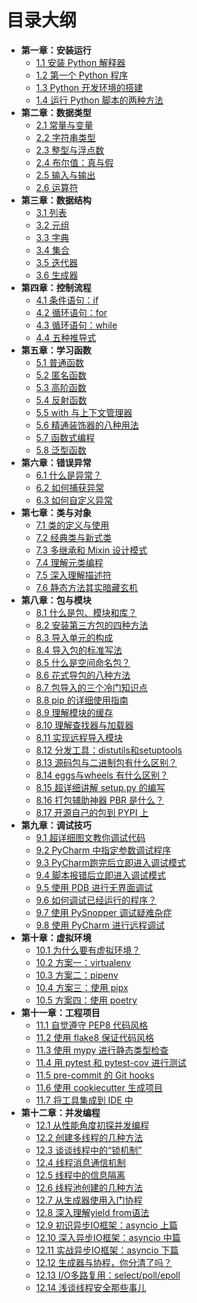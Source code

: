 
# 目录大纲

- **第一章：安装运行**
   * [1.1 安装 Python 解释器](http://demo.iswbm.com/en/latest/c01/c01_01.html)
   * [1.2 第一个 Python 程序](http://demo.iswbm.com/en/latest/c01/c01_02.html)
   * [1.3 Python 开发环境的搭建](http://demo.iswbm.com/en/latest/c01/c01_03.html)
   * [1.4 运行 Python 脚本的两种方法](http://demo.iswbm.com/en/latest/c01/c01_04.html)
- **第二章：数据类型**
   * [2.1 常量与变量](http://demo.iswbm.com/en/latest/c02/c02_01.html)
   * [2.2 字符串类型](http://demo.iswbm.com/en/latest/c02/c02_02.html)
   * [2.3 整型与浮点数](http://demo.iswbm.com/en/latest/c02/c02_03.html)
   * [2.4 布尔值：真与假](http://demo.iswbm.com/en/latest/c02/c02_04.html)
   * [2.5 输入与输出](http://demo.iswbm.com/en/latest/c02/c02_05.html)
   * [2.6 运算符](http://demo.iswbm.com/en/latest/c02/c02_06.html)
- **第三章：数据结构**
   * [3.1 列表](http://demo.iswbm.com/en/latest/c03/c03_01.html)
   * [3.2 元组](http://demo.iswbm.com/en/latest/c03/c03_02.html)
   * [3.3 字典](http://demo.iswbm.com/en/latest/c03/c03_03.html)
   * [3.4 集合](http://demo.iswbm.com/en/latest/c03/c03_04.html)
   * [3.5 迭代器](http://demo.iswbm.com/en/latest/c03/c03_05.html)
   * [3.6 生成器](http://demo.iswbm.com/en/latest/c03/c03_06.html)
- **第四章：控制流程**
   * [4.1 条件语句：if](http://demo.iswbm.com/en/latest/c04/c04_01.html)
   * [4.2 循环语句：for](http://demo.iswbm.com/en/latest/c04/c04_02.html)
   * [4.3 循环语句：while](http://demo.iswbm.com/en/latest/c04/c04_03.html)
   * [4.4 五种推导式](http://demo.iswbm.com/en/latest/c04/c04_04.html)
- **第五章：学习函数**
   * [5.1 普通函数](http://demo.iswbm.com/en/latest/c05/c05_01.html)
   * [5.2 匿名函数](http://demo.iswbm.com/en/latest/c05/c05_02.html)
   * [5.3 高阶函数](http://demo.iswbm.com/en/latest/c05/c05_03.html)
   * [5.4 反射函数](http://demo.iswbm.com/en/latest/c05/c05_04.html)
   * [5.5 with 与上下文管理器](http://demo.iswbm.com/en/latest/c05/c05_05.html)
   * [5.6 精通装饰器的八种用法](http://demo.iswbm.com/en/latest/c05/c05_06.html)
   * [5.7 函数式编程](http://demo.iswbm.com/en/latest/c05/c05_07.html)
   * [5.8 泛型函数](http://demo.iswbm.com/en/latest/c05/c05_08.html)
- **第六章：错误异常**
   * [6.1 什么是异常？](http://demo.iswbm.com/en/latest/c06/c06_01.html)
   * [6.2 如何捕获异常](http://demo.iswbm.com/en/latest/c06/c06_02.html)
   * [6.3 如何自定义异常](http://demo.iswbm.com/en/latest/c06/c06_03.html)
- **第七章：类与对象**
   * [7.1 类的定义与使用](http://demo.iswbm.com/en/latest/c07/c07_01.html)
   * [7.2 经典类与新式类](http://demo.iswbm.com/en/latest/c07/c07_02.html)
   * [7.3 多继承和 Mixin 设计模式](http://demo.iswbm.com/en/latest/c07/c07_03.html)
   * [7.4 理解元类编程](http://demo.iswbm.com/en/latest/c07/c07_04.html)
   * [7.5 深入理解描述符](http://demo.iswbm.com/en/latest/c07/c07_05.html)
   * [7.6 静态方法其实暗藏玄机](http://demo.iswbm.com/en/latest/c07/c07_06.html)
- **第八章：包与模块**
   * [8.1 什么是包、模块和库？](http://demo.iswbm.com/en/latest/c08/c08_01.html)
   * [8.2 安装第三方包的四种方法](http://demo.iswbm.com/en/latest/c08/c08_02.html)
   * [8.3 导入单元的构成](http://demo.iswbm.com/en/latest/c08/c08_03.html)
   * [8.4 导入包的标准写法](http://demo.iswbm.com/en/latest/c08/c08_04.html)
   * [8.5 什么是空间命名包？](http://demo.iswbm.com/en/latest/c08/c08_05.html)
   * [8.6 花式导包的八种方法](http://demo.iswbm.com/en/latest/c08/c08_06.html)
   * [8.7 包导入的三个冷门知识点](http://demo.iswbm.com/en/latest/c08/c08_07.html)
   * [8.8 pip 的详细使用指南](http://demo.iswbm.com/en/latest/c08/c08_08.html)
   * [8.9 理解模块的缓存](http://demo.iswbm.com/en/latest/c08/c08_09.html)
   * [8.10 理解查找器与加载器](http://demo.iswbm.com/en/latest/c08/c08_10.html)
   * [8.11 实现远程导入模块](http://demo.iswbm.com/en/latest/c08/c08_11.html)
   * [8.12 分发工具：distutils和setuptools](http://demo.iswbm.com/en/latest/c08/c08_12.html)
   * [8.13 源码包与二进制包有什么区别？](http://demo.iswbm.com/en/latest/c08/c08_13.html)
   * [8.14 eggs与wheels 有什么区别？](http://demo.iswbm.com/en/latest/c08/c08_14.html)
   * [8.15 超详细讲解 setup.py 的编写](http://demo.iswbm.com/en/latest/c08/c08_15.html)
   * [8.16 打包辅助神器 PBR 是什么？](http://demo.iswbm.com/en/latest/c08/c08_16.html)
   * [8.17 开源自己的包到 PYPI 上](http://demo.iswbm.com/en/latest/c08/c08_17.html)
- **第九章：调试技巧**
   * [9.1 超详细图文教你调试代码](http://demo.iswbm.com/en/latest/c09/c09_01.html)
   * [9.2 PyCharm 中指定参数调试程序](http://demo.iswbm.com/en/latest/c09/c09_02.html)
   * [9.3 PyCharm跑完后立即进入调试模式](http://demo.iswbm.com/en/latest/c09/c09_03.html)
   * [9.4 脚本报错后立即进入调试模式](http://demo.iswbm.com/en/latest/c09/c09_04.html)
   * [9.5 使用 PDB 进行无界面调试](http://demo.iswbm.com/en/latest/c09/c09_05.html)
   * [9.6 如何调试已经运行的程序？](http://demo.iswbm.com/en/latest/c09/c09_06.html)
   * [9.7 使用 PySnopper 调试疑难杂症](http://demo.iswbm.com/en/latest/c09/c09_07.html)
   * [9.8 使用 PyCharm 进行远程调试](http://demo.iswbm.com/en/latest/c09/c09_08.html)
- **第十章：虚拟环境**
   * [10.1 为什么要有虚拟环境？](http://demo.iswbm.com/en/latest/c10/c10_01.html)
   * [10.2 方案一：virtualenv](http://demo.iswbm.com/en/latest/c10/c10_02.html)
   * [10.3 方案二：pipenv](http://demo.iswbm.com/en/latest/c10/c10_03.html)
   * [10.4 方案三：使用 pipx](http://demo.iswbm.com/en/latest/c10/c10_04.html)
   * [10.5 方案四：使用 poetry](http://demo.iswbm.com/en/latest/c10/c10_05.html)
- **第十一章：工程项目**
   * [11.1 自觉遵守 PEP8 代码风格](http://demo.iswbm.com/en/latest/c11/c11_01.html)
   * [11.2 使用 flake8 保证代码风格](http://demo.iswbm.com/en/latest/c11/c11_02.html)
   * [11.3 使用 mypy 进行静态类型检查](http://demo.iswbm.com/en/latest/c11/c11_03.html)
   * [11.4 用 pytest 和 pytest-cov 进行测试](http://demo.iswbm.com/en/latest/c11/c11_04.html)
   * [11.5 pre-commit 的 Git hooks](http://demo.iswbm.com/en/latest/c11/c11_05.html)
   * [11.6 使用 cookiecutter 生成项目](http://demo.iswbm.com/en/latest/c11/c11_06.html)
   * [11.7 将工具集成到 IDE 中](http://demo.iswbm.com/en/latest/c11/c11_07.html)
- **第十二章：并发编程**
   * [12.1 从性能角度初探并发编程](http://demo.iswbm.com/en/latest/c12/c12_01.html)
   * [12.2 创建多线程的几种方法](http://demo.iswbm.com/en/latest/c12/c12_02.html)
   * [12.3 谈谈线程中的“锁机制”](http://demo.iswbm.com/en/latest/c12/c12_03.html)
   * [12.4 线程消息通信机制](http://demo.iswbm.com/en/latest/c12/c12_04.html)
   * [12.5 线程中的信息隔离](http://demo.iswbm.com/en/latest/c12/c12_05.html)
   * [12.6 线程池创建的几种方法](http://demo.iswbm.com/en/latest/c12/c12_06.html)
   * [12.7 从生成器使用入门协程](http://demo.iswbm.com/en/latest/c12/c12_07.html)
   * [12.8 深入理解yield from语法](http://demo.iswbm.com/en/latest/c12/c12_08.html)
   * [12.9 初识异步IO框架：asyncio 上篇](http://demo.iswbm.com/en/latest/c12/c12_09.html)
   * [12.10 深入异步IO框架：asyncio 中篇](http://demo.iswbm.com/en/latest/c12/c12_10.html)
   * [12.11 实战异步IO框架：asyncio 下篇](http://demo.iswbm.com/en/latest/c12/c12_11.html)
   * [12.12 生成器与协程，你分清了吗？](http://demo.iswbm.com/en/latest/c12/c12_12.html)
   * [12.13 I/O多路复用：select/poll/epoll](http://demo.iswbm.com/en/latest/c12/c12_13.html)
   * [12.14 浅谈线程安全那些事儿](http://demo.iswbm.com/en/latest/c12/c12_14.html)